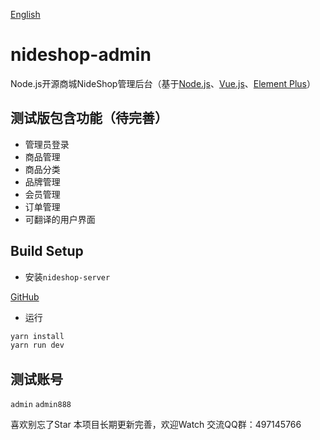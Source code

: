 [English](./README.md)

# nideshop-admin

Node.js开源商城NideShop管理后台（基于[Node.js](https://nodejs.org/)、[Vue.js](https://vuejs.org/)、[Element Plus](https://element-plus.org/zh-CN/)）

## 测试版包含功能（待完善）

+ 管理员登录
+ 商品管理
+ 商品分类
+ 品牌管理
+ 会员管理
+ 订单管理
+ 可翻译的用户界面

## Build Setup

+ 安装`nideshop-server`

[GitHub](https://github.com/charlyisidore/nideshop-server)

+ 运行

```bash
yarn install
yarn run dev
```

## 测试账号

`admin`
`admin888`

喜欢别忘了Star 本项目长期更新完善，欢迎Watch 交流QQ群：497145766